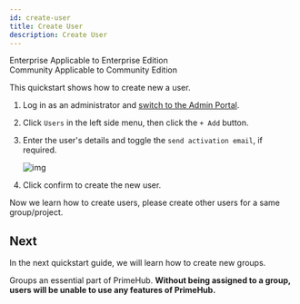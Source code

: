 ```yaml
---
id: create-user
title: Create User
description: Create User
---
```


<div class="label-sect">
  <div class="ee-only tooltip">Enterprise
    <span class="tooltiptext">Applicable to Enterprise Edition</span>
  </div>
  <div class="ce-only tooltip">Community
    <span class="tooltiptext">Applicable to Community Edition</span>
  </div>
</div>

This quickstart shows how to create new a user.

1. Log in as an administrator and [switch to the Admin Portal](login-portal-admin).

2. Click `Users` in the left side menu, then click the `+ Add` button.

3. Enter the user's details and toggle the `send activation email`, if required.

    ![img](assets/qs-create-user_v3.png)

4. Click confirm to create the new user.


Now we learn how to create users, please create other users for a same group/project.

## Next

In the next quickstart guide, we will learn how to create new groups.

Groups an essential part of PrimeHub. **Without being assigned to a group, users will be unable to use any features of PrimeHub.**

